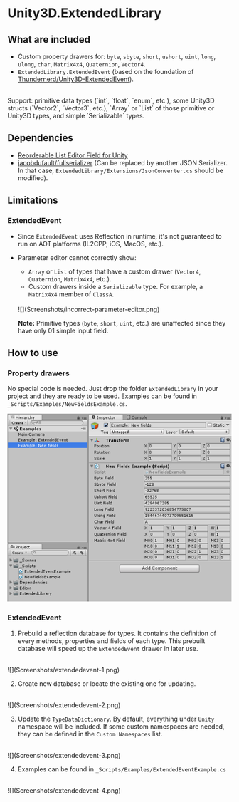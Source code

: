 # Unity3D.ExtendedLibrary
## What are included
- Custom property drawers for: `byte`, `sbyte`, `short`, `ushort`, `uint`, `long`, `ulong`, `char`, `Matrix4x4`, `Quaternion`, `Vector4`.
- `ExtendedLibrary.ExtendedEvent` (based on the foundation of [Thundernerd/Unity3D-ExtendedEvent](https://github.com/Thundernerd/Unity3D-ExtendedEvent)).
<br>
Support: primitive data types (`int`, `float`, `enum`, etc.), some Unity3D structs (`Vector2`, `Vector3`, etc.), `Array` or `List` of those primitive or Unity3D types, and simple `Serializable` types.

## Dependencies
- [Reorderable List Editor Field for Unity](https://bitbucket.org/rotorz/reorderable-list-editor-field-for-unity)
- [jacobdufault/fullserializer](https://github.com/jacobdufault/fullserializer) (Can be replaced by another JSON Serializer. In that case, `ExtendedLibrary/Extensions/JsonConverter.cs` should be modified).

## Limitations
### ExtendedEvent
- Since `ExtendedEvent` uses Reflection in runtime, it's not guaranteed to run on AOT platforms (IL2CPP, iOS, MacOS, etc.).
- Parameter editor cannot correctly show:
    - `Array` or `List` of types that have a custom drawer (`Vector4`, `Quaternion`, `Matrix4x4`, etc.).
    - Custom drawers inside a `Serializable` type. For example, a `Matrix4x4` member of `ClassA`.
    <br>
    ![](Screenshots/incorrect-parameter-editor.png)

    **Note:** Primitive types (`byte`, `short`, `uint`, etc.) are unaffected since they have only 01 simple input field.

## How to use
### Property drawers
No special code is needed. Just drop the folder `ExtendedLibrary` in your project and they are ready to be used.
Examples can be found in `_Scripts/Examples/NewFieldsExample.cs`.

![](Screenshots/newfields.png)

### ExtendedEvent
1. Prebuild a reflection database for types. It contains the definition of every methods, properties and fields of each type. This prebuilt database will speed up the `ExtendedEvent` drawer in later use.
<br>
![](Screenshots/extendedevent-1.png)

2. Create new database or locate the existing one for updating.
<br>
![](Screenshots/extendedevent-2.png)

3. Update the `TypeDataDictionary`. By default, everything under `Unity` namespace will be included. If some custom namespaces are needed, they can be defined in the `Custom Namespaces` list.
<br>
![](Screenshots/extendedevent-3.png)

4. Examples can be found in `_Scripts/Examples/ExtendedEventExample.cs`
<br>
![](Screenshots/extendedevent-4.png)